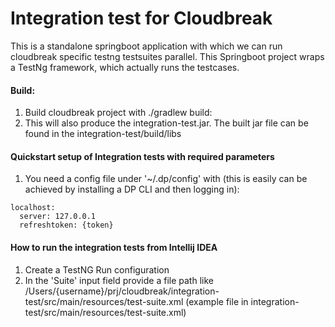 # Integration test for Cloudbreak

This is a standalone springboot application with which we can run cloudbreak specific testng testsuites parallel. 
This Springboot project wraps a TestNg framework, which actually runs the testcases.

#### Build:
1. Build cloudbreak project with ./gradlew build:
2. This will also produce the integration-test.jar. The built jar file can be found in the integration-test/build/libs

#### Quickstart setup of Integration tests with required parameters

1. You need a config file under '~/.dp/config' with (this is easily can be achieved by installing a DP CLI and then logging in):

```
localhost:
  server: 127.0.0.1
  refreshtoken: {token}
```

#### How to run the integration tests from Intellij IDEA

1. Create a TestNG Run configuration
2. In the 'Suite' input field provide a file path like /Users/{username}/prj/cloudbreak/integration-test/src/main/resources/test-suite.xml (example file in integration-test/src/main/resources/test-suite.xml)

